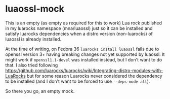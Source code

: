 # luaossl-mock

This is an empty (as empty as required for this to work) Lua rock published in my luarocks namespace (mna/luaossl) just so it can be installed and satisfy luarocks dependencies when a distro version (non-luarocks) of luaossl is already installed.

At the time of writing, on Fedora 36 `luarocks install luaossl` fails due to openssl version 3+ having breaking changes not yet supported by luaossl. It might work if `openssl1.1-devel` was installed instead, but I don't want to do that. I also tried following https://github.com/luarocks/luarocks/wiki/Integrating-distro-modules-with-LuaRocks but for some reason Luarocks never considered the dependency to be installed (and I don't want to be forced to use `--deps-mode all`).

So there you go, an empty mock.
